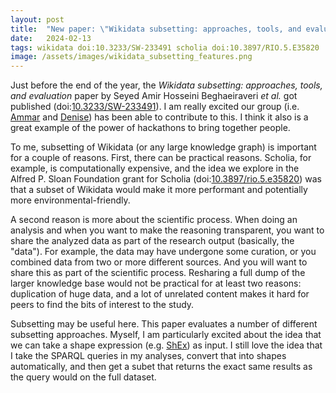 ```yaml
---
layout: post
title:  "New paper: \"Wikidata subsetting: approaches, tools, and evaluation\""
date:   2024-02-13
tags: wikidata doi:10.3233/SW-233491 scholia doi:10.3897/RIO.5.E35820
image: /assets/images/wikidata_subsetting_features.png
---
```


Just before the end of the year, the *Wikidata subsetting: approaches, tools, and evaluation* paper
by Seyed Amir Hosseini Beghaeiraveri *et al.* got published (doi:[10.3233/SW-233491](https://doi.org/10.3233/SW-233491)).
I am really excited our group (i.e.
[Ammar](https://orcid.org/0000-0002-8399-8990) and [Denise](https://orcid.org/0000-0001-8449-1318))
has been able to contribute to this. I think it also is a great example
of the power of hackathons to bring together people.

To me, subsetting of Wikidata (or any large knowledge graph) is important for a couple of reasons.
First, there can be practical reasons. Scholia, for example, is computationally expensive, and the idea
we explore in the Alfred P. Sloan Foundation grant for Scholia (doi:[10.3897/rio.5.e35820](https://doi.org/10.3897/rio.5.e35820))
was that a subset of Wikidata would make it more performant and potentially
more environmental-friendly.

A second reason is more about the scientific process. When doing an analysis and when you want to make
the reasoning transparent, you want to share the analyzed data as part of the research output (basically, the "data").
For example, the data may have undergone some curation, or you combined data from two or more different
sources. And you will want to share this as part of the scientific process. Resharing a full dump
of the larger knowledge base would not be practical for at least two reasons: duplication of huge data,
and a lot of unrelated content makes it hard for peers to find the bits of interest to the study.

Subsetting may be useful here. This paper evaluates a number of different subsetting approaches.
Myself, I am particularly excited about the idea that we can take a shape expression (e.g. [ShEx](https://shex.io))
as input. I still love the idea that I take the SPARQL queries in my analyses, convert that into
shapes automatically, and then get a subet that returns the exact same results as the query would
on the full dataset.
